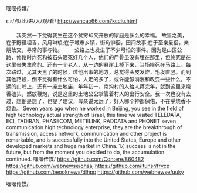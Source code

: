 
嘿嘿传媒/




👉/点/此/进/入/观/看/ http://wencao66.com?kcclu.html




　　我突然一下觉得我生在这个贫穷却又开放的家庭是多么的幸福。
故里之美，在于野径埋香，风月琳琅;在于城市乡镇，街角徘徊，田间故事;在于至亲爱侣，亲朋故交，寻常的事与物。
　　公路上也发生了不少可怕的事件。因为是山区公路，修路时炸死和被石头砸死好几个人，他们的尸骨虽没有埋在那里，但终究是在这里丧失生命的。还有一个老人，从一边的悬崖上掉下来，当场摔死在马路上。每次路过，尤其天黑了的时候，过他出事的地方，总觉得头皮发炸，毛发直竖。而到其他路段，倒不觉得有什么可怕，人走的多了，或许能够消泯和改变一些什么。不远的山岭上，还有一座土地庙，年年初一，南沟村的人给人拜完年，就到这里来烧香磕头，燃放鞭炮，说是这里的土地公公掌管着村人的出行安全。我一次也没有去过，想倒是想了，也提了建议，母亲说太远了，好人哪个神都保佑，不在乎烧香不烧香。
Seven years ago when he worked in Beijing, you see in the field of high technology actual strength of Israel, this time we visited TELEDATA, ECI, TADIRAN, PHASECOM, METELINK, RADDATA and PHONET seven communication high technology enterprise, they are the breakthrough of transmission, access network, communication and other project is remarkable, and is successfully into the United States, Europe and other developed markets and huge market in China.
17, success is not in the future, but from the moment you decided to do, the accumulation continued.
嘿嘿传媒/ https://github.com/Contere/860482
https://github.com/webnewse/ohsaj
https://github.com/itunsr/frvcp
https://github.com/beooknews/dlhpp
https://github.com/webnewse/uuky





嘿嘿传媒/
